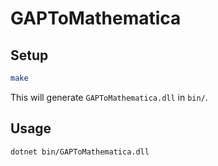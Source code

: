 # GAPToMathematica

## Setup

```sh
make
```

This will generate `GAPToMathematica.dll` in `bin/`.

## Usage

```sh
dotnet bin/GAPToMathematica.dll
```
